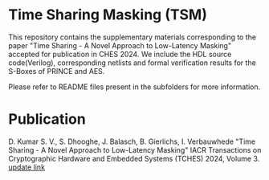 # Time Sharing Masking (TSM)

This repository contains the supplementary materials corresponding to the paper "Time Sharing - A Novel Approach to Low-Latency Masking" accepted for publication in CHES 2024. We include the HDL source code(Verilog), corresponding netlists and formal verification results for the S-Boxes of PRINCE and AES.

Please refer to README files present in the subfolders for more information.

# Publication

D. Kumar S. V., S. Dhooghe, J. Balasch, B. Gierlichs, I. Verbauwhede "Time Sharing - A Novel Approach to Low-Latency Masking" IACR Transactions on Cryptographic Hardware and Embedded Systems (TCHES) 2024, Volume 3. [update link](http://example.com)

